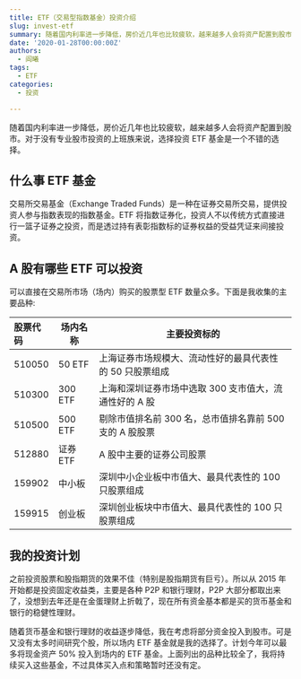```yaml
---
title: ETF（交易型指数基金）投资介绍
slug: invest-etf
summary: 随着国内利率进一步降低，房价近几年也比较疲软，越来越多人会将资产配置到股市。对于没有专业股市投资的上班族来说，选择投资 ETF 基金是一个不错的选择。本文介绍了 ETF 的基础知识，并列举了A股的主要 ETF 品种。
date: '2020-01-28T00:00:00Z'
authors:
  - 阎曦
tags:
  - ETF
categories:
  - 投资

---
```


随着国内利率进一步降低，房价近几年也比较疲软，越来越多人会将资产配置到股市。对于没有专业股市投资的上班族来说，选择投资 ETF 基金是一个不错的选择。

## 什么事 ETF 基金

交易所交易基金（Exchange Traded Funds）是一种在证券交易所交易，提供投资人参与指数表现的指数基金。ETF 将指数证券化，投资人不以传统方式直接进行一篮子证券之投资，而是透过持有表彰指数标的证券权益的受益凭证来间接投资。

## A 股有哪些 ETF 可以投资

可以直接在交易所市场（场内）购买的股票型 ETF 数量众多。下面是我收集的主要品种:

| 股票代码 | 场内名称 | 主要投资标的                                             |
| :------- | -------- | -------------------------------------------------------- |
| 510050   | 50 ETF   | 上海证券市场规模大、流动性好的最具代表性的 50 只股票组成 |
| 510300   | 300 ETF  | 上海和深圳证券市场中选取 300 支市值大，流通性好的 A 股   |
| 510500   | 500 ETF  | 剔除市值排名前 300 名，总市值排名靠前 500 支的 A 股股票  |
| 512880   | 证券 ETF | A 股中主要的证券公司股票                                 |
| 159902   | 中小板   | 深圳中小企业板中市值大、最具代表性的 100 只股票组成      |
| 159915   | 创业板   | 深圳创业板块中市值大、最具代表性的 100 只股票组成        |

<!-- more -->

## 我的投资计划

之前投资股票和股指期货的效果不佳（特别是股指期货有巨亏）。所以从 2015 年开始都是投资固定收益类，主要是各种 P2P 和银行理财，P2P 大部分都取出来了，没想到去年还是在金蛋理财上折戟了，现在所有资金基本都是买的货币基金和银行的稳健性理财。

随着货币基金和银行理财的收益逐步降低，我在考虑将部分资金投入到股市。可是又没有太多时间研究个股，所以场内 ETF 基金就是我的选择了。计划今年可以最多将现金资产 50% 投入到场内的 ETF 基金。上面列出的品种比较全了，我将持续买入这些基金，不过具体买入点和策略暂时还没有定。
